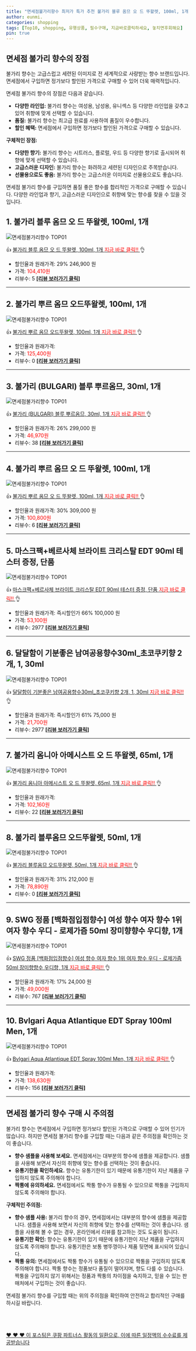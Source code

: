 ```yaml
---
title: "면세점불가리향수 최저가 특가 추천 불가리 블루 옴므 오 드 뚜왈렛, 100ml, 1개 비교 장점 구매가이드"
author: eunmi.
categories: shopping
tags: [Top10, shopping, 유행상품, 필수구매, 지금바로클릭하세요, 놓치면후회해요]
pin: true
---
```

## 면세점 불가리 향수의 장점

불가리 향수는 고급스럽고 세련된 이미지로 전 세계적으로 사랑받는 향수 브랜드입니다. 면세점에서 구입하면 정가보다 할인된 가격으로 구매할 수 있어 더욱 매력적입니다.

면세점 불가리 향수의 장점은 다음과 같습니다.

* **다양한 라인업:** 불가리 향수는 여성용, 남성용, 유니섹스 등 다양한 라인업을 갖추고 있어 취향에 맞게 선택할 수 있습니다.
* **품질:** 불가리 향수는 최고급 원료를 사용하여 품질이 우수합니다.
* **할인 혜택:** 면세점에서 구입하면 정가보다 할인된 가격으로 구매할 수 있습니다.

**구체적인 장점:**

* **다양한 향기:** 불가리 향수는 시트러스, 플로럴, 우드 등 다양한 향기로 출시되어 취향에 맞게 선택할 수 있습니다.
* **고급스러운 디자인:** 불가리 향수는 화려하고 세련된 디자인으로 주목받습니다.
* **선물용으로도 좋음:** 불가리 향수는 고급스러운 이미지로 선물용으로도 좋습니다.

면세점 불가리 향수를 구입하면 품질 좋은 향수를 합리적인 가격으로 구매할 수 있습니다. 다양한 라인업과 향기, 고급스러운 디자인으로 취향에 맞는 향수를 찾을 수 있을 것입니다.

   

## 1. 불가리 블루 옴므 오 드 뚜왈렛, 100ml, 1개

![면세점불가리향수 TOP01](https://thumbnail8.coupangcdn.com/thumbnails/remote/230x230ex/image/retail/images/2020/09/18/10/4/9fa2fa20-b80e-41ae-9e7c-8077c05b60f3.jpg)


👍 [불가리 블루 옴므 오 드 뚜왈렛, 100ml, 1개 <font color=red> 지금 바로 클릭!! </font> ](https://link.coupang.com/re/AFFSDP?lptag=AF3617701&subid=GithubCoopas&pageKey=88290133&traceid=V0-153&itemId=277113173&vendorItemId=71629321832) 👌 


- 할인율과 원래가격: 29%  246,900   원
- 가격: <span style='color:red'>104,410원</span>
- 리뷰수: 5  [**[리뷰 보러가기 클릭]**](https://link.coupang.com/re/AFFSDP?lptag=AF3617701&subid=GithubCoopas&pageKey=88290133&traceid=V0-153&itemId=277113173&vendorItemId=71629321832)

---


   

## 2. 불가리 뿌르 옴므 오드뚜왈렛, 100ml, 1개

![면세점불가리향수 TOP01](https://thumbnail8.coupangcdn.com/thumbnails/remote/230x230ex/image/vendor_inventory/a94a/297f6683f8e290d4dc6f0f5c44587d9afa1e360d8cf8cd4cad3a477891ac.jpg)


👍 [불가리 뿌르 옴므 오드뚜왈렛, 100ml, 1개 <font color=red> 지금 바로 클릭!! </font> ](https://link.coupang.com/re/AFFSDP?lptag=AF3617701&subid=GithubCoopas&pageKey=7330578980&traceid=V0-153&itemId=18819259365&vendorItemId=4352820749) 👌 


- 할인율과 원래가격: 
- 가격: <span style='color:red'>125,400원</span>
- 리뷰수: 0  [**[리뷰 보러가기 클릭]**](https://link.coupang.com/re/AFFSDP?lptag=AF3617701&subid=GithubCoopas&pageKey=7330578980&traceid=V0-153&itemId=18819259365&vendorItemId=4352820749)

---


   

## 3. 불가리 (BULGARI) 블루 뿌르옴므, 30ml, 1개

![면세점불가리향수 TOP01](https://thumbnail8.coupangcdn.com/thumbnails/remote/230x230ex/image/vendor_inventory/c161/d0ee311ce59a53a488ce32c4b1cf0d02bb2336360e081664e60e569cd8d1.jpg)


👍 [불가리 (BULGARI) 블루 뿌르옴므, 30ml, 1개 <font color=red> 지금 바로 클릭!! </font> ](https://link.coupang.com/re/AFFSDP?lptag=AF3617701&subid=GithubCoopas&pageKey=88290133&traceid=V0-153&itemId=277113149&vendorItemId=86331303500) 👌 


- 할인율과 원래가격: 26%  299,000   원
- 가격: <span style='color:red'>46,970원</span>
- 리뷰수: 38  [**[리뷰 보러가기 클릭]**](https://link.coupang.com/re/AFFSDP?lptag=AF3617701&subid=GithubCoopas&pageKey=88290133&traceid=V0-153&itemId=277113149&vendorItemId=86331303500)

---


   

## 4. 불가리 뿌르 옴므 오 드 뚜왈렛, 100ml, 1개

![면세점불가리향수 TOP01](https://thumbnail6.coupangcdn.com/thumbnails/remote/230x230ex/image/vendor_inventory/0e9f/15f04ec51c75e0d92f9e530de6900b26cb6131b87f2e6ca253aa8f2912e9.JPG)


👍 [불가리 뿌르 옴므 오 드 뚜왈렛, 100ml, 1개 <font color=red> 지금 바로 클릭!! </font> ](https://link.coupang.com/re/AFFSDP?lptag=AF3617701&subid=GithubCoopas&pageKey=6713175190&traceid=V0-153&itemId=15592373276&vendorItemId=82811250419) 👌 


- 할인율과 원래가격: 30%  309,000   원
- 가격: <span style='color:red'>100,800원</span>
- 리뷰수: 6  [**[리뷰 보러가기 클릭]**](https://link.coupang.com/re/AFFSDP?lptag=AF3617701&subid=GithubCoopas&pageKey=6713175190&traceid=V0-153&itemId=15592373276&vendorItemId=82811250419)

---


   

## 5. 마스크팩+베르사체 브라이트 크리스탈 EDT 90ml 테스터 증정, 단품

![면세점불가리향수 TOP01](https://thumbnail10.coupangcdn.com/thumbnails/remote/230x230ex/image/vendor_inventory/9a42/cd9275d0720c0dac0841367f82a8f36a6792d8047ff5521a8892e25bfa73.jpg)


👍 [마스크팩+베르사체 브라이트 크리스탈 EDT 90ml 테스터 증정, 단품 <font color=red> 지금 바로 클릭!! </font> ](https://link.coupang.com/re/AFFSDP?lptag=AF3617701&subid=GithubCoopas&pageKey=2245291066&traceid=V0-153&itemId=3836902411&vendorItemId=71821727156) 👌 


- 할인율과 원래가격: 즉시할인가 66%  100,000   원
- 가격: <span style='color:red'>53,100원</span>
- 리뷰수: 2977  [**[리뷰 보러가기 클릭]**](https://link.coupang.com/re/AFFSDP?lptag=AF3617701&subid=GithubCoopas&pageKey=2245291066&traceid=V0-153&itemId=3836902411&vendorItemId=71821727156)

---


   

## 6. 달달함이 기분좋은 남여공용향수30ml_초코쿠키향 2개, 1, 30ml

![면세점불가리향수 TOP01](https://thumbnail9.coupangcdn.com/thumbnails/remote/230x230ex/image/vendor_inventory/e34a/77de92d8f6d4d8efb95127e674d7651944d3ec3e5baec5d81f970e868ef9.jpg)


👍 [달달함이 기분좋은 남여공용향수30ml_초코쿠키향 2개, 1, 30ml <font color=red> 지금 바로 클릭!! </font> ](https://link.coupang.com/re/AFFSDP?lptag=AF3617701&subid=GithubCoopas&pageKey=7045544977&traceid=V0-153&itemId=17435234971&vendorItemId=84604105689) 👌 


- 할인율과 원래가격: 즉시할인가 61%  75,000   원
- 가격: <span style='color:red'>21,700원</span>
- 리뷰수: 2977  [**[리뷰 보러가기 클릭]**](https://link.coupang.com/re/AFFSDP?lptag=AF3617701&subid=GithubCoopas&pageKey=7045544977&traceid=V0-153&itemId=17435234971&vendorItemId=84604105689)

---


   

## 7. 불가리 옴니아 아메시스트 오 드 뚜왈렛, 65ml, 1개

![면세점불가리향수 TOP01](https://thumbnail7.coupangcdn.com/thumbnails/remote/230x230ex/image/vendor_inventory/3c4e/993b342e72de7ef3a34cedde61c7f3878f4f8e9a3ce7b153b1a2af9c6967.jpg)


👍 [불가리 옴니아 아메시스트 오 드 뚜왈렛, 65ml, 1개 <font color=red> 지금 바로 클릭!! </font> ](https://link.coupang.com/re/AFFSDP?lptag=AF3617701&subid=GithubCoopas&pageKey=1487906912&traceid=V0-153&itemId=2554116771&vendorItemId=86044544126) 👌 


- 할인율과 원래가격: 
- 가격: <span style='color:red'>102,160원</span>
- 리뷰수: 22  [**[리뷰 보러가기 클릭]**](https://link.coupang.com/re/AFFSDP?lptag=AF3617701&subid=GithubCoopas&pageKey=1487906912&traceid=V0-153&itemId=2554116771&vendorItemId=86044544126)

---


   

## 8. 불가리 블루옴므 오드뚜왈렛, 50ml, 1개

![면세점불가리향수 TOP01](https://thumbnail8.coupangcdn.com/thumbnails/remote/230x230ex/image/vendor_inventory/9875/9719197e944d452e06932cb63d078c6c3b373652d8e7c0f23fb615a90828.jpg)


👍 [불가리 블루옴므 오드뚜왈렛, 50ml, 1개 <font color=red> 지금 바로 클릭!! </font> ](https://link.coupang.com/re/AFFSDP?lptag=AF3617701&subid=GithubCoopas&pageKey=88290133&traceid=V0-153&itemId=276400879&vendorItemId=75175826812) 👌 


- 할인율과 원래가격: 31%  212,000   원
- 가격: <span style='color:red'>78,890원</span>
- 리뷰수: 0  [**[리뷰 보러가기 클릭]**](https://link.coupang.com/re/AFFSDP?lptag=AF3617701&subid=GithubCoopas&pageKey=88290133&traceid=V0-153&itemId=276400879&vendorItemId=75175826812)

---


   

## 9. SWG 정품 [백화점입점향수] 여성 향수 여자 향수 1위 여자 향수 우디 - 로제가즘 50ml 장미향향수 우디향, 1개

![면세점불가리향수 TOP01](https://thumbnail6.coupangcdn.com/thumbnails/remote/230x230ex/image/vendor_inventory/3644/93cf3a5244d7ebb6d52530e7ee9bf17b5535d260d61eb464f76c579da7b1.jpg)


👍 [SWG 정품 [백화점입점향수] 여성 향수 여자 향수 1위 여자 향수 우디 - 로제가즘 50ml 장미향향수 우디향, 1개 <font color=red> 지금 바로 클릭!! </font> ](https://link.coupang.com/re/AFFSDP?lptag=AF3617701&subid=GithubCoopas&pageKey=6274929330&traceid=V0-153&itemId=12853062438&vendorItemId=80118488255) 👌 


- 할인율과 원래가격: 17%  24,000   원
- 가격: <span style='color:red'>49,000원</span>
- 리뷰수: 767  [**[리뷰 보러가기 클릭]**](https://link.coupang.com/re/AFFSDP?lptag=AF3617701&subid=GithubCoopas&pageKey=6274929330&traceid=V0-153&itemId=12853062438&vendorItemId=80118488255)

---


   

## 10. Bvlgari Aqua Atlantique EDT Spray 100ml Men, 1개

![면세점불가리향수 TOP01](https://thumbnail7.coupangcdn.com/thumbnails/remote/230x230ex/image/vendor_inventory/f490/05b7f627353c08685a2ebf051aa08462c41b1dcf491e934ad88fc216fb3e.jpg)


👍 [Bvlgari Aqua Atlantique EDT Spray 100ml Men, 1개 <font color=red> 지금 바로 클릭!! </font> ](https://link.coupang.com/re/AFFSDP?lptag=AF3617701&subid=GithubCoopas&pageKey=4732246811&traceid=V0-153&itemId=6000457969&vendorItemId=73298219783) 👌 


- 할인율과 원래가격: 
- 가격: <span style='color:red'>138,630원</span>
- 리뷰수: 156  [**[리뷰 보러가기 클릭]**](https://link.coupang.com/re/AFFSDP?lptag=AF3617701&subid=GithubCoopas&pageKey=4732246811&traceid=V0-153&itemId=6000457969&vendorItemId=73298219783)

---
## 면세점 불가리 향수 구매 시 주의점

불가리 향수는 면세점에서 구입하면 정가보다 할인된 가격으로 구매할 수 있어 인기가 많습니다. 하지만 면세점 불가리 향수를 구입할 때는 다음과 같은 주의점을 확인하는 것이 좋습니다.

* **향수 샘플을 사용해 보세요.** 면세점에서는 대부분의 향수에 샘플을 제공합니다. 샘플을 사용해 보면서 자신의 취향에 맞는 향수를 선택하는 것이 좋습니다.
* **유통기한을 확인하세요.** 향수는 유통기한이 있기 때문에 유통기한이 지난 제품을 구입하지 않도록 주의해야 합니다.
* **짝퉁에 유의하세요.** 면세점에서도 짝퉁 향수가 유통될 수 있으므로 짝퉁을 구입하지 않도록 주의해야 합니다.

**구체적인 주의점:**

* **향수 샘플 사용:** 불가리 향수의 경우, 면세점에서는 대부분의 향수에 샘플을 제공합니다. 샘플을 사용해 보면서 자신의 취향에 맞는 향수를 선택하는 것이 좋습니다. 샘플을 사용해 볼 수 없는 경우, 온라인에서 리뷰를 참고하는 것도 도움이 됩니다.
* **유통기한 확인:** 향수는 유통기한이 있기 때문에 유통기한이 지난 제품을 구입하지 않도록 주의해야 합니다. 유통기한은 보통 병뚜껑이나 제품 뒷면에 표시되어 있습니다.
* **짝퉁 유의:** 면세점에서도 짝퉁 향수가 유통될 수 있으므로 짝퉁을 구입하지 않도록 주의해야 합니다. 짝퉁 향수는 정품보다 품질이 떨어지며, 향도 다를 수 있습니다. 짝퉁을 구입하지 않기 위해서는 정품과 짝퉁의 차이점을 숙지하고, 믿을 수 있는 판매처에서 구입하는 것이 좋습니다.

면세점 불가리 향수를 구입할 때는 위의 주의점을 확인하여 안전하고 합리적인 구매를 하시길 바랍니다.<br><br><br><br><br> [ ❤ ❤ ❤ 이 포스팅은 쿠팡 파트너스 활동의 일환으로, 이에 따른 일정액의 수수료를 제공받습니다](https://link.coupang.com/a/bcEFyh)